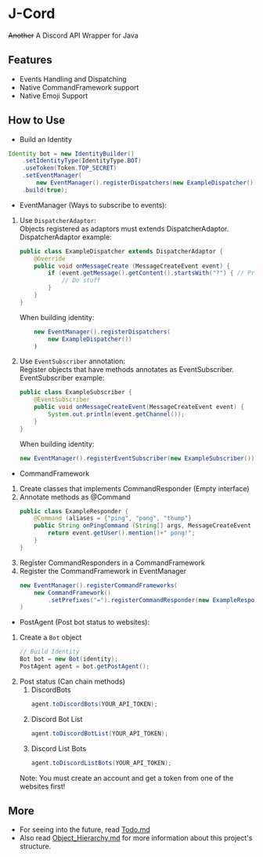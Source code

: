 # J-Cord
~~Another~~ A Discord API Wrapper for Java <br />

## Features
- Events Handling and Dispatching
- Native CommandFramework support
- Native Emoji Support

## How to Use
- Build an Identity
```java
Identity bot = new IdentityBuilder()
    .setIdentityType(IdentityType.BOT)
    .useToken(Token.TOP_SECRET)
    .setEventManager(
        new EventManager().registerDispatchers(new ExampleDispatcher()))
    .build(true);
```
- EventManager (Ways to subscribe to events):
 1. Use `DispatcherAdaptor`: <br />
    Objects registered as adaptors must extends DispatcherAdaptor. <br />
    DispatcherAdaptor example:
    ```java
    public class ExampleDispatcher extends DispatcherAdaptor {
        @Override
        public void onMessageCreate (MessageCreateEvent event) {
            if (event.getMessage().getContent().startsWith("?") { // Prefix
                // Do stuff
            }
        }
    }
    ```
    When building identity:
    ```java
        new EventManager().registerDispatchers(
            new ExampleDispatcher())
        )
    ```
 2. Use `EventSubscriber` annotation: <br />
    Register objects that have methods annotates as EventSubscriber. <br />
    EventSubscriber example:
    ```java
    public class ExampleSubscriber {
        @EventSubscriber
        public void onMessageCreateEvent(MessageCreateEvent event) {
            System.out.println(event.getChannel());
        }
    }
    ```
    When building identity:
    ```java
    new EventManager().registerEventSubscriber(new ExampleSubscriber())
    ```
- CommandFramework
 1. Create classes that implements CommandResponder (Empty interface)
 2. Annotate methods as @Command
    ```java
    public class ExampleResponder {
        @Command (aliases = {"ping", "pong", "thump"}
        public String onPingCommand (String[] args, MessageCreateEvent event) {
            return event.getUser().mention()+" pong!";
        }
    }
    ```
 3. Register CommandResponders in a CommandFramework
 4. Register the CommandFramework in EventManager
    ```java
    new EventManager().registerCommandFrameworks(
        new CommandFramework()
            .setPrefixes("=").registerCommandResponder(new ExampleResponder())
    )
    ```
- PostAgent (Post bot status to websites): <br />
 1. Create a `Bot` object
    ```java
    // Build Identity
    Bot bot = new Bot(identity);
    PostAgent agent = bot.getPostAgent();
    ```
 2. Post status (Can chain methods)
    1. DiscordBots
        ```java
        agent.toDiscordBots(YOUR_API_TOKEN);
        ```
    2. Discord Bot List
        ```java
        agent.toDiscordBotList(YOUR_API_TOKEN);
        ```
    3. Discord List Bots
        ```java
        agent.toDiscordListBots(YOUR_API_TOKEN);
        ```
    Note: You must create an account and get a token from one of the websites first!

## More
- For seeing into the future, read [Todo.md](/docs/Todo.md)
- Also read [Object_Hierarchy.md](/docs/Object_Hierarchy.md)
for more information about this project's structure.